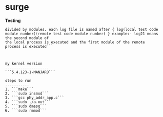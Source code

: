# surge
**Testing**
```the logs are present in the logs folder inside tests which contains the testing for different parameters in the given local and remote test code which is 
divided by modules. each log file is named after { log(local test code module number)(remote test code module number) } example:- log21 means the second module of
the local process is executed and the first module of the remote process is executed```



my kernel version
--------------------
```5.4.123-1-MANJARO```

steps to run
-----------
1. ```make```
2. ```sudo insmod```
3. ```gcc phy_addr_app.c```
4. ```sudo ./a.out```
5. ```sudo dmesg```
6. ```sudo rmmod```

